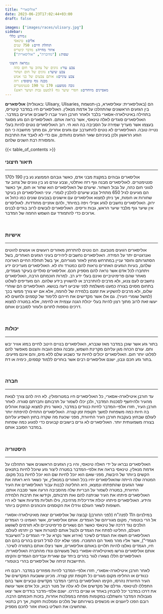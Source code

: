```yaml
---
title: "אוליסארי"
date: 2023-06-23T17:02:44+03:00
draft: false

images: ["images/races/ulisary.jpg"]
sidebar:
  מידע כללי:
    אלים: טינאסי
    תוחלת חיים: 750 שנים
    איזור מחייה: מדבר קיטריס
    שפות: ["מדוברת", "אוליסארית"]

  מראה חיצוני:
    צבע עור: גוונים של צהוב עד חום כהה
    צבע שיער: גוונים של חום ושחור
    צבע עיניים: אותם צבעים של בני אנוש
    מבנה גוף טיפוסי: רזה
    גובה ממוצע: 170 עד 190 סנטימטרים
    מאפיינים מיוחדים: חסרי שיער גוף (למעט גבות ושיער ראש)
---
```


**אוליסארים** (באנגלית: Ulisary, Ulisaries, באוליסארית: עאליסארא, בן-תנשמת) הם בין הגזעים הראשונים שהתהלכו על אדמת מנאלין. האוליסארים חיו במדבר קיטריס, בתחילה באיטילארה-אסארי בלבד ולאחר חורבן העיר עברו לישובים ארעיים במדבר. האוליסארים סוגדים לאלה טינאסי, אשר בראה אותם. האוליסארים הם גזע מסוגר בעצמו אשר מעריך שמירה על הסביבה בה הוא חי. רוב האוליסארים נוטים להיות בעלי נטייה טובה. האוליסארים לא נוטים להתערבב עם גזעים אחרים, גם מתוך מחשבה כי הם הגזע הראשון ולכן בעיניהם שאר הגזעים נחותים, וגם כדי לא לאבד את התרבות והמסורת רבת השנים שלהם.

{{< table_of_contents >}}

### תיאור חיצוני

---

אוליסארים גבוהים במקצת מבני אדם, כאשר גובהם הממוצע נע בין 190 ל170 סנטימטרים. לאוליסארים מבנה גוף רזה ואתלטי, וצבע עורם נע בין גוונים של צהוב עד לגווני חום כהה, על גבול השחור. שיערם של האוליסארים הוא שחור או חום, אך כאשר הם מגיעים לגיל 650 מתחיל צבע שיערם להלבין לגמרי. עיני האוליסארים הן בעיקר שחורות או חומות, אך ניתן למצוא אוליסארים עם אישונים בצבעים שונים כמו כחול או ירוק. האוליסארים נחשבים לגזע אצילי ויפה במיוחד, ולהם אוזניים מחודדות. לאוליסרים אין שיער גוף מלבד שיער הראש, גבות וריסים. האוליסארים לובשים לרוב בגדים לבנים ארוכים כדי להתמודד עם השמש החמה של המדבר.

&nbsp;

### אישיות

---

אוליסארים רגועים מטבעם. הם נוטים להתרחק מאזורים רועשים או אנשים להוטים ואנרגטיים יתר על המידה. האוליסארים נחשבים ליהירים בעיני הגזעים האחרים, בשל הסתגרותם וחוסר עניין במתרחש מחוץ לאזור מגוריהם, אך בשל תוחלת החיים הארוכה שלהם, בעיות הגזעים האחרים נראות להם כמטרד ותו לא. האוליסארים מעריכים ידע ויתחברו לכל אדם אשר נראה להם מספיק חכם. אוליסארים סולדים בעיקר מגמדים, מאחר שהם פרימיטיביים ואינם בעלי ידע רב. למרות חוכמתם הרבה, האוליסארים נחשבים לעם צנוע, ולא מרבים להתרברב או להשוויץ בידע שלהם. הם מעדיפים לשלוט בתחום מסוים בצורה כמעט מושלמת לפני שיביעו דעה בנושא. האוליסארים הם שוחרי שלום, ולא מרבים להשקיע את זמנם בלמידה של לוחמה, אלא אם יש צורך ממשי בכך (למשל שומרי העיר). גם אלו אשר מקדישים את חייהם ללימוד של קסמים ולחשים לא יעשו זאת לרוב מתוך רצון להיות בעלי יכולת הגנה עצמית או לחימה, אלא במטרה למצוא דרכים נוספות לתרום ולעזור לסובבים אותם.

&nbsp;

### יכולות

---

בתור גזע אשר שוכן במדבר מאז שנברא, האוליסארים בנויים היטב לחיים במזג אוויר יבש וחם. עורם הכהה מגן עליהם מקרינת השמש, ומבנה גופם הגבוה והצנום מאפשר להם לפלוט יותר חום. האוליסארים יכולים לחיות עד כשבוע שלם ללא מים, והם אינם מזיעים. בתור גזע חכם ונבון, ישנם אוליסארים רבים אשר בוחרים ללמוד קסמים, כימיה או דת.

&nbsp;

### חברה

---

עד חורבן איטילארה-אסארי, כל האוליסארים חיו במטרופולין. לא היה להם צורך לצאת מהעיר ולהיחשף לסכנות המדבר, ולכן יכלו לשמור על תרבותם וחברתם סגורה. לאחר חורבן העיר, חזרו אלפי-המדבר לחיות כנוודים במדבר, כאשר ניתן למצוא קבוצת אוהלים בה חיות כמה משפחות למשך תקופת זמן קצרה. האוליסארים התחילו להיפתח יותר לעולם שבחוץ בעקבות חורבן העיר החיוורת, מפני שכעת מה שקרה בחוץ השפיע עליהם בצורה משמעותית יותר. האוליסארים לא גרים בישובים קבועים כדי לפגוע כמה שפחות במדבר הסובב אותם.

&nbsp;

### היסטוריה

---

האוליסארים נבראו על ידי האלה טינאסי, והיו בין הגזעים הראשונים אשר התהלכו על אדמת מנאלין. טינאסי בראה את אלפי-המדבר במטרה ליצור גזע שיוכל לחיות בתנאים הקשים ביותר של היבשת, מפני שאם הוא יוכל לחיות שם הוא יוכל לחיות בכל מקום. המטרה שלה הייתה שהאוליסארים יחיו בכל האזורים במנאלין, אך כשאר היא ראתה את שאר הגזעים שהתפתחו ונמצאו, היא החליטה לבנות עבור האוליסארים את העיר החיוורת, במטרה לשמור על הבריות שלה מהסביבה הרעה אשר סבבה אותם. האוליסארים פיתחו את העיר שניתנה להם ואת תרבותם, וקידשו את תרבות הלמידה והידע. האוליסארים פיתחו יכולת אדריכלית מרהיבה, גילו תגליות מדעיות אשר לא היו חשופות לשאר העולם וגידלו את הקוסמים והכוהנים החזקים ביותר.

במילניום ה11 לפנה"ח (לפני החורבן) קבוצה של אוליסארים יצאה מאיטילארה-אסארי אל הרי בוטמורי, מקום מגוריהם של הגמדים. אותם אוליסארים, אשר האמינו כי הגמדים הולכים נגד דרכה של טינאסי כאשר הם נשארים פרימיטיביים ולא תורמים לשגשוג העולם, החליטו לפתח את הגמדים ולנצל אותם למטרות אשר כן יתרמו לעולם. האוליסארים חשפו את הגמדים לשיכר (אירוע אשר נקרא על ידי הגמדים כ"השיעבוד הגמדי"), אשר אליו מהר מאוד הם התמכרו. מפני שלא יכלו לגדל דגנים בהרים בהם הם חיו, הגמדים נאלצו להיות תלויים באותם אוליסארים, אשר ניצלו אותם בתמורה לשיכר. אותם אוליסארים גורשו מאיטילארה-אסארי בשל מעשיהם ונודו מהחברה האוליסארית. האוליסארים הללו נשארו לגור בהרים ביחד עם שארית עבדיהם הגמדים והקימו התיישבות זניחה של אוליסארים בהרי בוטמורי.

לאחר חורבן איטילארה-אסארי, חזרו אלפי-המדבר להיות מפוזרים במדבר. רובם חיו כנוודים או החליפו מקום מגורים כל תקופת זמן קצרה. מכיוון ששבעת המקדשים של העיר החיוורת נהרסו, הקימו האוליסארים ברחבי המדבר מקדשים טבעיים אשר בהם התפללו לטינאסי. גודלם של מקדשים אלו לא עלה על מטר רבוע, וכל אדם אשר עושה את דרכו במדבר יכל להבחין באחד או שניים בדרכו. ישנם אלפי-מדבר בודדים אשר יצאו מגבולות המדבר והשתלבו במקומות מפתח בממלכות אחרות, בזכות חוכמתם הרבה. רובם הפכו ליועצים או מכשפים בשירותם של מלכים וממלכות חזקות, אך רק בתנאי שהחשיבו את השליט באותו אזור לחכם מספיק.
